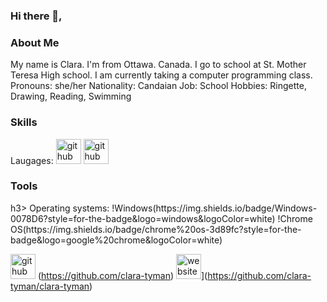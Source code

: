 ### Hi there 👋, 

<h3>About Me</h3>
My name is Clara. I'm from Ottawa. Canada. I go to school at St. Mother Teresa High school. I am currently taking a computer programming class.
Pronouns: she/her 
Nationality: Candaian
Job: School
Hobbies: Ringette, Drawing, Reading, Swimming

<h3>Skills</h3>
Laugages: 
<img src='https://cdn.jsdelivr.net/npm/simple-icons@3.0.1/icons/github.svg](https://img.shields.io/badge/typescript-%23007ACC.svg?style=for-the-badge&logo=typescript&logoColor=white' alt='github' height='40'> 
<img src='https://img.shields.io/badge/python-3670A0?style=for-the-badge&logo=python&logoColor=ffdd54' alt='github' height='40'> 


<h3>Tools</h3>h3>
Operating systems: 
!Windows(https://img.shields.io/badge/Windows-0078D6?style=for-the-badge&logo=windows&logoColor=white)
!Chrome OS(https://img.shields.io/badge/chrome%20os-3d89fc?style=for-the-badge&logo=google%20chrome&logoColor=white)



<img src='https://cdn.jsdelivr.net/npm/simple-icons@3.0.1/icons/github.svg' alt='github' height='40'> (https://github.com/clara-tyman)  <img src='https://cdn.jsdelivr.net/npm/simple-icons@3.0.1/icons/icloud.svg' alt='website' height='40'>](https://github.com/clara-tyman/clara-tyman)  

